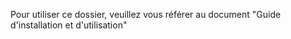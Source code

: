 Pour utiliser ce dossier, veuillez vous référer au document "Guide d'installation et d'utilisation"
